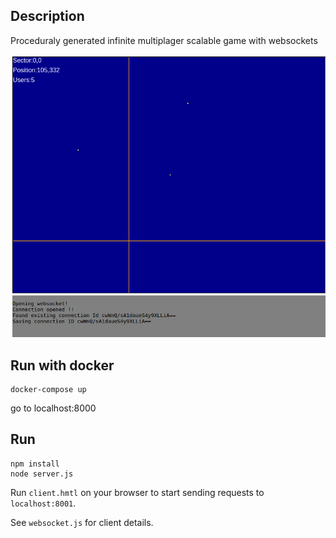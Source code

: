 ## Description

Proceduraly generated infinite multiplager scalable game with websockets

![images/screen1.png](images/screen1.png)

## Run with docker

```
docker-compose up 
```

go to localhost:8000

## Run

```
npm install
node server.js
```

Run `client.hmtl` on your browser to start sending requests to `localhost:8001`.

See `websocket.js` for client details.

